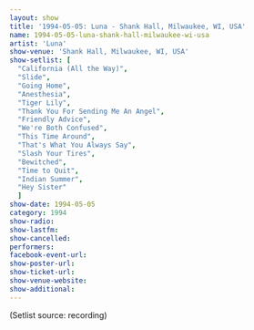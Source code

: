 ```yaml
---
layout: show
title: '1994-05-05: Luna - Shank Hall, Milwaukee, WI, USA'
name: 1994-05-05-luna-shank-hall-milwaukee-wi-usa
artist: 'Luna'
show-venue: 'Shank Hall, Milwaukee, WI, USA'
show-setlist: [
  "California (All the Way)",
  "Slide",
  "Going Home",
  "Anesthesia",
  "Tiger Lily",
  "Thank You For Sending Me An Angel",
  "Friendly Advice",
  "We're Both Confused",
  "This Time Around",
  "That's What You Always Say",
  "Slash Your Tires",
  "Bewitched",
  "Time to Quit",
  "Indian Summer",
  "Hey Sister"
  ]
show-date: 1994-05-05
category: 1994
show-radio: 
show-lastfm: 
show-cancelled: 
performers: 
facebook-event-url: 
show-poster-url: 
show-ticket-url: 
show-venue-website: 
show-additional: 
---
```


(Setlist source: recording)